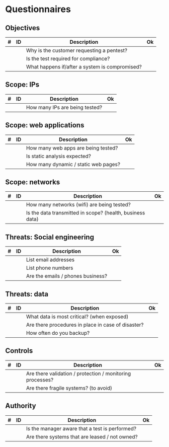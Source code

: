# Questionnaires

## Objectives

| # | ID | Description | Ok |
| -- | -------- | ---------------------- | - |
| | | Why is the customer requesting a pentest? | |
| | | Is the test required for compliance? | |
| | | What happens if/after a system is compromised? | |

## Scope: IPs

| # | ID | Description | Ok |
| -- | -------- | ---------------------- | - |
| | | How many IPs are being tested? | |

## Scope: web applications

| # | ID | Description | Ok |
| -- | -------- | ---------------------- | - |
| | | How many web apps are being tested? | |
| | | Is static analysis expected? | |
| | | How many dynamic / static web pages? | |

## Scope: networks

| # | ID | Description | Ok |
| -- | -------- | ---------------------- | - |
| | | How many networks (wifi) are being tested? | |
| | | Is the data transmitted in scope? (health, business data) | |

## Threats: Social engineering

| # | ID | Description | Ok |
| -- | -------- | ---------------------- | - |
| | | List email addresses | |
| | | List phone numbers | |
| | | Are the emails / phones business? | |

## Threats: data

| # | ID | Description | Ok |
| -- | -------- | ---------------------- | - |
| | | What data is most critical? (when exposed) | |
| | | Are there procedures in place in case of disaster? | |
| | | How often do you backup? | |

## Controls

| # | ID | Description | Ok |
| -- | -------- | ---------------------- | - |
| | | Are there validation / protection / monitoring processes? | |
| | | Are there fragile systems? (to avoid) | |

## Authority

| # | ID | Description | Ok |
| -- | -------- | ---------------------- | - |
| | | Is the manager aware that a test is performed? | |
| | | Are there systems that are leased / not owned? | |
